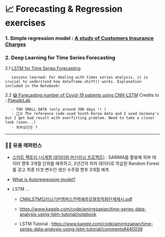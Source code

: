 # 📈 Forecasting & Regression exercises 

### 1. Simple regression model : [A study of Customers Insurance Charges](https://github.com/risa1796/Forcasting-Regression-ML-exercises/blob/main/Insurance_Charges.ipynb)

### 2. Deep Learning for Time Series Forecasting

   2.1  [LSTM for Time Series Forecasting](https://github.com/risa1796/Forecasting-Regression-exercises/blob/main/Deep_Learning_for_Time_Series_Forecasting-4.ipynb)
   
       Lessons learned: For dealing with times series analysis, it is crucial to understand how dataframe.shift() works. Explanation included in the Notebook!
       
   2.2  [😷 Forecasting number of Covid-19 patients using CNN-LSTM](https://github.com/risa1796/Forecasting-Regression-exercises/blob/main/Forecasting_number_of_Covid_19_patients_using_CNN_LSTM.ipynb) Credits to : [PseudoLab](https://colab.research.google.com/github/Pseudo-Lab/Tutorial-Book/blob/master/book/chapters/time-series/Ch5-CNN-LSTM.ipynb?authuser=2#scrollTo=yKZhY7rpgkIW)
         
       - TOO SMALL DATA (only around 300 days !! )
       - 🤦🏻‍♀️ The reference code used South Korea data and I used Germany's but I get bad result with overfitting problem. Need to take a closer look (soon...)
       - 외부요인은 ? 
   
       
-------------------
   
### 🧞‍♂️ 유용 레퍼런스 

- [스마트 팩토리 (시계열 데이터와 머신러닝 프로젝트)](https://github.com/Toddbear20/Smart_factory_APS) : SARIMA를 활용해 외부 데이터 향후 3개월 단위를 예측하고, 2년간의 피처 데이터로 학습된 Random Forest를 갖고 최종 타겟 변수인 생산 수주량 향후 3개월 예측 
- [What is Autoregressive model?](https://www.youtube.com/watch?v=5-2C4eO4cPQ) 
- LSTM ... 
    
    - [CNNLSTM딥러닝기반캠퍼스전력예측모델최적화단계제시.pdf](https://github.com/risa1796/Forecasting-Regression-exercises/files/10421568/CNNLSTM.pdf)

    - https://www.kaggle.com/code/amirrezaeian/time-series-data-analysis-using-lstm-tutorial/notebook
    - LSTM Tutorial : https://www.kaggle.com/code/amirrezaeian/time-series-data-analysis-using-lstm-tutorial/comments#440039

        
